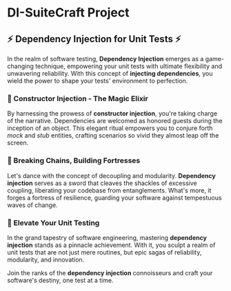 # **DI-SuiteCraft Project**
## :zap: Dependency Injection for Unit Tests :zap:

In the realm of software testing, **Dependency Injection** emerges as a game-changing technique, empowering your unit tests with ultimate flexibility and unwavering reliability. With this concept of **injecting dependencies**, you wield the power to shape your tests' environment to perfection.

### :construction_worker: Constructor Injection - The Magic Elixir

By harnessing the prowess of **constructor injection**, you're taking charge of the narrative. Dependencies are welcomed as honored guests during the inception of an object. This elegant ritual empowers you to conjure forth *mock* and *stub* entities, crafting scenarios so vivid they almost leap off the screen.

### :link: Breaking Chains, Building Fortresses

Let's dance with the concept of decoupling and modularity. **Dependency injection** serves as a sword that cleaves the shackles of excessive coupling, liberating your codebase from entanglements. What's more, it forges a fortress of resilience, guarding your software against tempestuous waves of change.

### :rocket: Elevate Your Unit Testing

In the grand tapestry of software engineering, mastering **dependency injection** stands as a pinnacle achievement. With it, you sculpt a realm of unit tests that are not just mere routines, but epic sagas of reliability, modularity, and innovation. 

Join the ranks of the **dependency injection** connoisseurs and craft your software's destiny, one test at a time.

 
